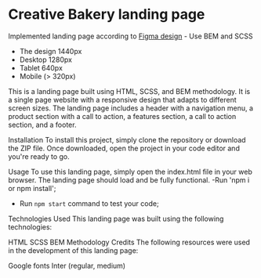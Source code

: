 # Creative Bakery landing page

Implemented landing page according to [Figma design](https://www.figma.com/file/dY3izAm0Vspsmra4lQWQIP/Bakerlab-FE-students?node-id=0%3A1) - Use BEM and SCSS

- The design 1440px
- Desktop 1280px
- Tablet 640px
- Mobile (> 320px)

This is a landing page built using HTML, SCSS, and BEM methodology. It is a single page website with a responsive design that adapts to different screen sizes. The landing page includes a header with a navigation menu, a product section with a call to action, a features section, a call to action section, and a footer.

Installation
To install this project, simply clone the repository or download the ZIP file. Once downloaded, open the project in your code editor and you're ready to go.

Usage
To use this landing page, simply open the index.html file in your web browser. The landing page should load and be fully functional.
-Run 'npm i or npm install';
- Run `npm start` command to test your code;

Technologies Used
This landing page was built using the following technologies:

HTML
SCSS
BEM Methodology
Credits
The following resources were used in the development of this landing page:

Google fonts Inter (regular, medium)
